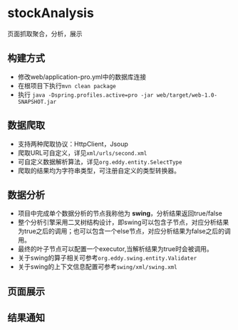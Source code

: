 # stockAnalysis
页面抓取聚合，分析，展示

## 构建方式
* 修改web/application-pro.yml中的数据库连接
* 在根项目下执行```mvn clean package```
* 执行 ```java -Dspring.profiles.active=pro -jar web/target/web-1.0-SNAPSHOT.jar```

## 数据爬取
* 支持两种爬取协议：HttpClient，Jsoup
* 爬取URL可自定义，详见```xml/urls/second.xml```
* 可自定义数据解析算法，详见```org.eddy.entity.SelectType```
* 爬取的结果均为字符串类型，可注册自定义的类型转换器。

## 数据分析
* 项目中完成单个数据分析的节点我称他为 **swing**，分析结果返回true/false
* 整个分析引擎采用二叉树结构设计，即swing可以包含子节点，对应分析结果为true之后的调用；也可以包含一个else节点，对应分析结果为false之后的调用。
* 最终的叶子节点可以配置一个executor,当解析结果为true时会被调用。
* 关于swing的算子相关可参考```org.eddy.swing.entity.Validater```
* 关于swing的上下文信息配置可参考```swing/xml/swing.xml```

## 页面展示

## 结果通知